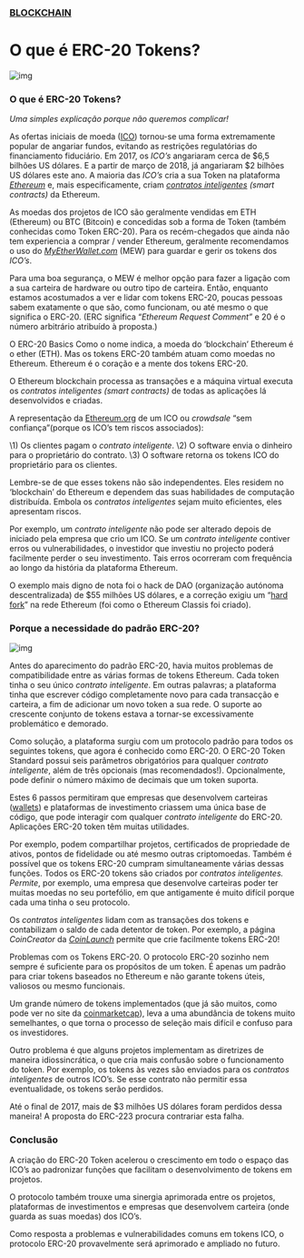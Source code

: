 ### [**BLOCKCHAIN**](https://www.cryptopedro.com/blog/category/blockchain/)

# O que é ERC-20 Tokens?

![img](https://www.cryptopedro.com/wp-content/uploads/2018/04/photo-credits-Ethereum.jpg)

### O que é ERC-20 Tokens?

*Uma simples explicação porque não queremos complicar!* 

As ofertas iniciais de moeda ([ICO](https://www.cryptopedro.com/blog/o-que-e-ico/)) tornou-se uma forma extremamente popular de angariar fundos, evitando as restrições regulatórias do financiamento fiduciário. Em 2017, os *ICO’s* angariaram cerca de $6,5 bilhões US dólares. E a partir de março de 2018, já angariaram $2 bilhões US dólares este ano. A maioria das *ICO’s* cria a sua Token na plataforma [*Ethereum*](https://coinmarketcap.com/currencies/ethereum/) e, mais especificamente, criam *[contratos inteligentes](https://www.cryptopedro.com/blog/o-que-e-smart-contracts/) (smart contracts)* da Ethereum.

As moedas dos projetos de ICO são geralmente vendidas em ETH (Ethereum) ou BTC (Bitcoin) e concedidas sob a forma de Token (também conhecidas como Token ERC-20). Para os recém-chegados que ainda não tem experiencia a comprar / vender Ethereum, geralmente recomendamos o uso do [*MyEtherWallet.com*](https://www.myetherwallet.com/) (MEW) para guardar e gerir os tokens dos *ICO’s*.

Para uma boa segurança, o MEW é melhor opção para fazer a ligação com a sua carteira de hardware ou outro tipo de carteira. Então, enquanto estamos acostumados a ver e lidar com tokens ERC-20, poucas pessoas sabem exatamente o que são, como funcionam, ou até mesmo o que significa o ERC-20. (ERC significa “*Ethereum Request Comment”* e 20 é o número arbitrário atribuído à proposta.)

O ERC-20 Basics Como o nome indica, a moeda do ‘blockchain’ Ethereum é o ether (ETH). Mas os tokens ERC-20 também atuam como moedas no Ethereum. Ethereum é o coração e a mente dos tokens ERC-20.

O Ethereum blockchain processa as transações e a máquina virtual executa os *contratos inteligentes (smart contracts)* de todas as aplicações lá desenvolvidos e criadas.

A representação da [Ethereum.org](https://ethereum.org/) de um ICO ou *crowdsale* “sem confiança”(porque os ICO’s tem riscos associados):


\1) Os clientes pagam o *contrato inteligente*.
\2) O software envia o dinheiro para o proprietário do contrato.
\3) O software retorna os tokens ICO do proprietário para os clientes.

Lembre-se de que esses tokens não são independentes. Eles residem no ‘blockchain’ do Ethereum e dependem das suas habilidades de computação distribuída. Embola os *contratos inteligentes* sejam muito eficientes, eles apresentam riscos.

Por exemplo, um *contrato inteligente* não pode ser alterado depois de iniciado pela empresa que crio um ICO. Se um *contrato inteligente* contiver erros ou vulnerabilidades, o investidor que investiu no projecto poderá facilmente perder o seu investimento. Tais erros ocorreram com frequência ao longo da história da plataforma Ethereum.

O exemplo mais digno de nota foi o hack de DAO (organização autónoma descentralizada) de $55 milhões US dólares, e a correção exigiu um “[hard fork](https://www.youtube.com/watch?v=XCo6yyutYAM)” na rede Ethereum (foi como o Ethereum Classis foi criado).

### Porque a necessidade do padrão ERC-20?

![img](https://www.cryptopedro.com/wp-content/uploads/2018/04/ERC-20_Tokens-1024x512.png)

Antes do aparecimento do padrão ERC-20, havia muitos problemas de compatibilidade entre as várias formas de tokens Ethereum. Cada token tinha o seu único *contrato inteligente*. Em outras palavras; a plataforma tinha que escrever código completamente novo para cada transacção e carteira, a fim de adicionar um novo token a sua rede. O suporte ao crescente conjunto de tokens estava a tornar-se excessivamente problemático e demorado.

Como solução, a plataforma surgiu com um protocolo padrão para todos os seguintes tokens, que agora é conhecido como ERC-20. O ERC-20 Token Standard possui seis parâmetros obrigatórios para qualquer *contrato inteligente*, além de três opcionais (mas recomendados!). Opcionalmente, pode definir o número máximo de decimais que um token suporta.

Estes 6 passos permitiram que empresas que desenvolvem carteiras ([wallets](https://www.cryptopedro.com/carteiras/)) e plataformas de investimento criassem uma única base de código, que pode interagir com qualquer *contrato inteligente* do ERC-20. Aplicações ERC-20 token têm muitas utilidades.

Por exemplo, podem compartilhar projetos, certificados de propriedade de ativos, pontos de fidelidade ou até mesmo outras criptomoedas. Também é possível que os tokens ERC-20 cumpram simultaneamente várias dessas funções. Todos os ERC-20 tokens são criados por *contratos inteligentes. Permite*, por exemplo, uma empresa que desenvolve carteiras poder ter muitas moedas no seu portefólio, em que antigamente é muito difícil porque cada uma tinha o seu protocolo.

Os *contratos inteligentes* lidam com as transações dos tokens e contabilizam o saldo de cada detentor de token. Por exemplo, a página *CoinCreator* da [*CoinLaunch*](https://coinlaunch.co/) permite que crie facilmente tokens ERC-20!

Problemas com os Tokens ERC-20. O protocolo ERC-20 sozinho nem sempre é suficiente para os propósitos de um token. É apenas um padrão para criar tokens baseados no Ethereum e não garante tokens úteis, valiosos ou mesmo funcionais.

Um grande número de tokens implementados (que já são muitos, como pode ver no site da [coinmarketcap](https://coinmarketcap.com/tokens/views/all/)), leva a uma abundância de tokens muito semelhantes, o que torna o processo de seleção mais difícil e confuso para os investidores.

Outro problema é que alguns projetos implementam as diretrizes de maneira idiossincrática, o que cria mais confusão sobre o funcionamento do token. Por exemplo, os tokens às vezes são enviados para os *contratos inteligentes* de outros ICO’s. Se esse contrato não permitir essa eventualidade, os tokens serão perdidos.

Até o final de 2017, mais de $3 milhões US dólares foram perdidos dessa maneira! A proposta do ERC-223 procura contrariar esta falha.

### Conclusão

A criação do ERC-20 Token acelerou o crescimento em todo o espaço das ICO’s ao padronizar funções que facilitam o desenvolvimento de tokens em projetos.

O protocolo também trouxe uma sinergia aprimorada entre os projetos, plataformas de investimentos e empresas que desenvolvem carteira (onde guarda as suas moedas) dos ICO’s.

Como resposta a problemas e vulnerabilidades comuns em tokens ICO, o protocolo ERC-20 provavelmente será aprimorado e ampliado no futuro.
